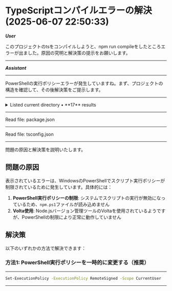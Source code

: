 <!-- Generated by SpecStory -->

# TypeScriptコンパイルエラーの解決 (2025-06-07 22:50:33)

_**User**_

このプロジェクトのtsをコンパイルしようと、npm run compileをしたところエラーが出ました。原因の究明と解決策の提示をお願いします。

---

_**Assistant**_



---

PowerShellの実行ポリシーエラーが発生していますね。まず、プロジェクトの構造を確認して、その後解決策をご提示します。

---

<details>
            <summary>Listed current directory • **17** results</summary>
        
| Name |
|-------|
| 📁 `.specstory` |
| 📄 `.cursorindexingignore` |
| 📁 `.git` |
| 📁 `node_modules` |
| 📄 `package-lock.json` |
| 📄 `eslint.config.mjs` |
| 📄 `.vscode-test.mjs` |
| 📄 `CHANGELOG.md` |
| 📁 `src` |
| 📄 `.gitignore` |
| 📄 `README.md` |
| 📄 `vsc-extension-quickstart.md` |
| 📄 `webpack.config.js` |
| 📄 `.vscodeignore` |
| 📄 `package.json` |
| 📄 `tsconfig.json` |
| 📁 `.vscode` |

</details>

---

Read file: package.json

---

Read file: tsconfig.json

---

問題の原因と解決策を説明いたします。

## 問題の原因

表示されているエラーは、WindowsのPowerShellでスクリプト実行ポリシーが制限されているために発生しています。具体的には：

1. **PowerShell実行ポリシーの制限**: システムでスクリプトの実行が無効になっているため、`npm.ps1`ファイルが読み込めません
2. **Volta使用**: Node.jsバージョン管理ツールのVoltaを使用されているようですが、PowerShellの制限により正常に動作していません

## 解決策

以下のいずれかの方法で解決できます：

### 方法1: PowerShell実行ポリシーを一時的に変更する（推奨）

---

```bash
Set-ExecutionPolicy -ExecutionPolicy RemoteSigned -Scope CurrentUser
```

---

